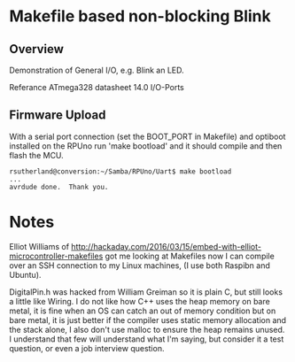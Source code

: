 # Makefile based non-blocking Blink

## Overview

Demonstration of General I/O, e.g. Blink an LED. 

Referance ATmega328 datasheet 14.0 I/O-Ports

## Firmware Upload

With a serial port connection (set the BOOT_PORT in Makefile) and optiboot installed on the RPUno run 'make bootload' and it should compile and then flash the MCU.

``` 
rsutherland@conversion:~/Samba/RPUno/Uart$ make bootload
...
avrdude done.  Thank you.
``` 

# Notes

Elliot Williams of <http://hackaday.com/2016/03/15/embed-with-elliot-microcontroller-makefiles> got me looking at Makefiles now I can compile over an SSH connection to my Linux machines, (I use both Raspibn and Ubuntu). 

DigitalPin.h was hacked from William Greiman so it is plain C, but still looks a little like Wiring. I do not like how C++ uses the heap memory on bare metal, it is fine when an OS can catch an out of memory condition but on bare metal, it is just better if the compiler uses static memory allocation and the stack alone, I also don't use malloc to ensure the heap remains unused. I understand that few will understand what I'm saying, but consider it a test question, or even a job interview question. 

